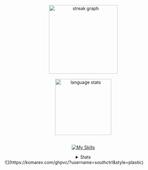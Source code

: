 <div align="center">
  <img src="https://streak-stats.demolab.com?user=southctrl&locale=en&mode=daily&theme=dark&hide_border=false&border_radius=5&order=3" height="220" alt="streak graph" />
  <br><br>
  
  <img src="https://github-readme-stats.vercel.app/api/top-langs/?username=southctrl&layout=compact&theme=dark&hide_border=false&border_radius=5" height="180" alt="language stats" />
  <br><br>
  
[![My Skills](https://skillicons.dev/icons?i=discordjs,py,java,mongodb,maven,vscode)](https://skillicons.dev)
  <br>

<details>
  <summary>Stats</summary>
  
  <a href="#">![Github stats](https://github-readme-stats.vercel.app/api?username=southctrl&theme=blueberry&count_private=true&hide_border=true&line_height=20)</a>
  <a href="#">![Top Langs](https://github-readme-stats.vercel.app/api/top-langs/?username=southctrl&layout=compact&theme=blueberry&count_private=true&hide_border=true)</a>
</details>
</div>
  ![](https://komarev.com/ghpvc/?username=southctrl&style=plastic)
</div>
